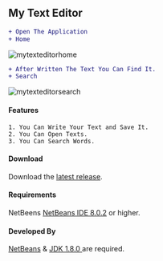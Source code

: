 ## My Text Editor
```diff
+ Open The Application
+ Home
``` 
![mytexteditorhome](https://user-images.githubusercontent.com/31212037/31023275-fb783100-a558-11e7-9961-dd651ea450dd.JPG)
```diff
+ After Written The Text You Can Find It.
+ Search
``` 
![mytexteditorsearch](https://user-images.githubusercontent.com/31212037/31023278-fbd7d10a-a558-11e7-9b38-2992b4e95dda.JPG)
#### Features
    1. You Can Write Your Text and Save It.
    2. You Can Open Texts.
    3. You Can Search Words.
#### Download
Download the [latest release](https://github.com/satya00089/MyTextEditor/releases/tag/1.0).
#### Requirements
NetBeens [NetBeans IDE 8.0.2](http://download.netbeans.org/netbeans/8.0.2/final/) or higher.
#### Developed By
[NetBeans](http://download.netbeans.org/netbeans/8.0.2/final/) & [JDK 1.8.0 ](http://www.oracle.com/technetwork/java/javase/downloads/index.html) are required.
